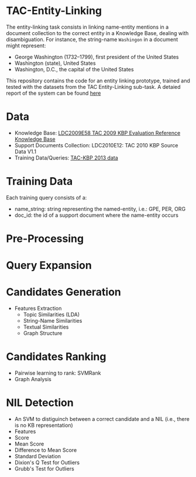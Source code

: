 # TAC-Entity-Linking

The entity-linking task consists in linking name-entity mentions in a document collection to the correct entity in a Knowledge Base, dealing with disambiguation. For instance, the string-name `Washingon` in a document might represent:

- George Washington (1732–1799), first president of the United States
- Washington (state), United States
- Washington, D.C., the capital of the United States

This repository contains the code for an entity linking prototype, trained and tested with the datasets from the TAC Entity-Linking sub-task. A detaied report of the system can be found [here](dsbatista-projecto_RI.pdf)


Data
====
- Knowledge Base: [LDC2009E58 TAC 2009 KBP Evaluation Reference Knowledge Base](https://catalog.ldc.upenn.edu/docs/LDC2014T16/README.txt)
- Support Documents Collection: LDC2010E12: TAC 2010 KBP Source Data V1.1
- Training Data/Queries: [TAC-KBP 2013 data](http://tac.nist.gov/2013/KBP/data.html)



Training Data
=============

Each training query consists of a:
- name_string: string representing the named-entity, i.e.: GPE, PER, ORG
- doc_id: the id of a support document where the name-entity occurs


Pre-Processing
==============


Query Expansion
===============



Candidates Generation
=====================
- Features Extraction
  - Topic Similarities (LDA)
  - String-Name Similarities
  - Textual Similarities
  - Graph Structure


Candidates Ranking
==================
- Pairwise learning to rank: SVMRank
- Graph Analysis


NIL Detection
=============
- An SVM to distiguinch between a correct candidate and a NIL (i.e., there is no KB representation)
- Features
 - Score
 - Mean Score
 - Difference to Mean Score
 - Standard Deviation
 - Dixion's Q Test for Outliers
 - Grubb's Test for Outliers
